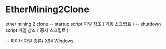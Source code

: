 # EtherMining2Clone
ether mining 2 clone
-- startup script 파일 참조 ( 기동 스크립트 )
-- shutdown script 파일 참조 ( 중지 스크립트 )

-- 마이너 파일 종류( X64 Windows, 


  

